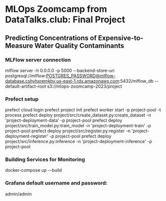 # MLOps Zoomcamp from DataTalks.club: Final Project
## Predicting Concentrations of Expensive-to-Measure Water Quality Contaminants
### MLFlow server connection
mlflow server -h 0.0.0.0 -p 5000 --backend-store-uri postgresql://mlflow:POSTGRES_PASSWORD@mlflow-database.cshyhxremkby.us-east-1.rds.amazonaws.com:5432/mlflow_db --default-artifact-root s3://mlops-zoomcamp-2023/project
### Prefect setup
prefect cloud login
prefect project init
prefect worker start -p project-pool -t process
prefect deploy project/src/create_dataset.py:create_dataset -n 'project-deployment-data' -p project-pool
prefect deploy project/src/train_model.py:train_model -n 'project-deployment-train' -p project-pool
prefect deploy project/src/register.py:register -n 'project-deployment-register' -p project-pool
prefect deploy project/src/inference.py:inference -n 'project-deployment-inference' -p project-pool
### Building Services for Monitoring
docker-compose up --build
### Grafana default username and password:
admin/admin